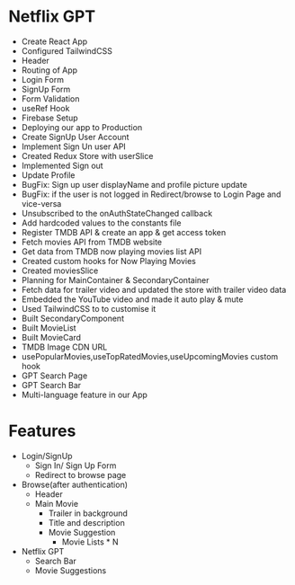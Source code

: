# Netflix GPT

- Create React App
- Configured TailwindCSS
- Header
- Routing of App
- Login Form
- SignUp Form
- Form Validation
- useRef Hook
- Firebase Setup
- Deploying our app to Production
- Create SignUp User Account
- Implement Sign Un user API
- Created Redux Store with userSlice
- Implemented Sign out
- Update Profile
- BugFix: Sign up user displayName and profile picture update
- BugFix: if the user is not logged in Redirect/browse to Login Page and vice-versa
- Unsubscribed to the onAuthStateChanged callback
- Add hardcoded values to the constants file
- Register TMDB API & create an app & get access token
- Fetch movies API from TMDB website
- Get data from TMDB now playing movies list API
- Created custom hooks for Now Playing Movies
- Created moviesSlice
- Planning for MainContainer & SecondaryContainer
- Fetch data for trailer video and updated the store with trailer video data
- Embedded the YouTube video and made it auto play & mute
- Used TailwindCSS to to customise it
- Built SecondaryComponent
- Built MovieList
- Built MovieCard
- TMDB Image CDN URL
- usePopularMovies,useTopRatedMovies,useUpcomingMovies custom hook
- GPT Search Page
- GPT Search Bar
- Multi-language feature in our App

# Features

- Login/SignUp
    - Sign In/ Sign Up Form
    - Redirect to browse page
- Browse(after authentication)
    - Header
    - Main Movie
        - Trailer in background
        - Title and description
        - Movie Suggestion
            - Movie Lists * N
- Netflix GPT
    - Search Bar
    - Movie Suggestions            
